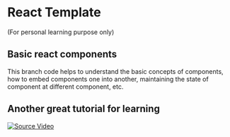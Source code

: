 # React Template

(For personal learning purpose only)

## Basic react components

This branch code helps to understand the basic concepts of components, how to embed components one into another,
maintaining the state of component at different component, etc.

## Another great tutorial for learning

[![Source Video](http://img.youtube.com/vi/4UZrsTqkcW4/0.jpg)](http://www.youtube.com/watch?v=4UZrsTqkcW4)
